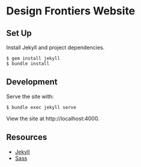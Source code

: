 # Design Frontiers Website
## Set Up
Install Jekyll and project dependencies.
```
$ gem install jekyll
$ bundle install
```
## Development
Serve the site with:
```
$ bundle exec jekyll serve
```
View the site at http://localhost:4000.
## Resources
- [Jekyll](https://jekyllrb.com/docs/)
- [Sass](https://sass-lang.com/documentation)
